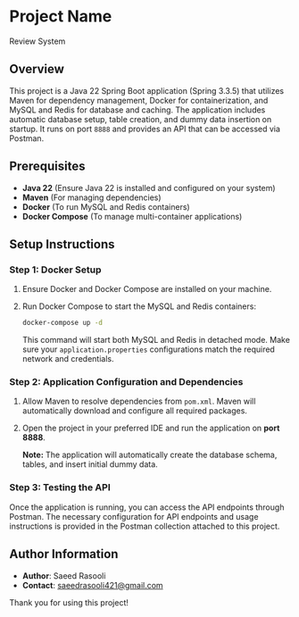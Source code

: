 # Project Name

Review System

## Overview

This project is a Java 22 Spring Boot application (Spring 3.3.5) that utilizes Maven for dependency management, Docker for containerization, and MySQL and Redis for database and caching. The application includes automatic database setup, table creation, and dummy data insertion on startup. It runs on port `8888` and provides an API that can be accessed via Postman.

## Prerequisites

- **Java 22** (Ensure Java 22 is installed and configured on your system)
- **Maven** (For managing dependencies)
- **Docker** (To run MySQL and Redis containers)
- **Docker Compose** (To manage multi-container applications)

## Setup Instructions

### Step 1: Docker Setup

1. Ensure Docker and Docker Compose are installed on your machine.

2. Run Docker Compose to start the MySQL and Redis containers:

    ```bash
    docker-compose up -d
    ```

   This command will start both MySQL and Redis in detached mode. Make sure your `application.properties` configurations match the required network and credentials.

### Step 2: Application Configuration and Dependencies

1. Allow Maven to resolve dependencies from `pom.xml`. Maven will automatically download and configure all required packages.
2. Open the project in your preferred IDE and run the application on **port 8888**.

   **Note:** The application will automatically create the database schema, tables, and insert initial dummy data.

### Step 3: Testing the API

Once the application is running, you can access the API endpoints through Postman. The necessary configuration for API endpoints and usage instructions is provided in the Postman collection attached to this project.

## Author Information

- **Author**: Saeed Rasooli
- **Contact**: [saeedrasooli421@gmail.com](mailto:saeedrasooli421@gmail.com)

Thank you for using this project!
